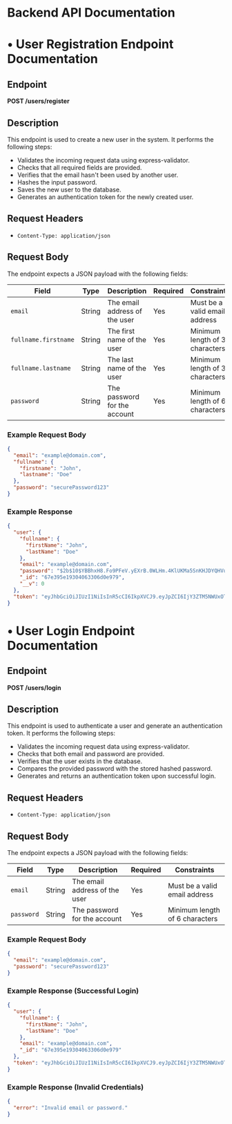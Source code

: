 # Backend API Documentation


# • User Registration Endpoint Documentation

## Endpoint
**POST /users/register**

## Description
This endpoint is used to create a new user in the system. It performs the following steps:
- Validates the incoming request data using express-validator.
- Checks that all required fields are provided.
- Verifies that the email hasn't been used by another user.
- Hashes the input password.
- Saves the new user to the database.
- Generates an authentication token for the newly created user.

## Request Headers
- `Content-Type: application/json`

## Request Body
The endpoint expects a JSON payload with the following fields:

| Field                      | Type     | Description                                          | Required | Constraints                                      |
|----------------------------|----------|------------------------------------------------------|----------|--------------------------------------------------|
| `email`                    | String   | The email address of the user                        | Yes      | Must be a valid email address                    |
| `fullname.firstname`       | String   | The first name of the user                           | Yes      | Minimum length of 3 characters                   |
| `fullname.lastname`        | String   | The last name of the user                            | Yes      | Minimum length of 3 characters                   |
| `password`                 | String   | The password for the account                         | Yes      | Minimum length of 6 characters                   |

### Example Request Body
```json
{
  "email": "example@domain.com",
  "fullname": {
    "firstname": "John",
    "lastname": "Doe"
  },
  "password": "securePassword123"
}
```

### Example Response
```json
{
  "user": {
    "fullname": {
      "firstName": "John",
      "lastName": "Doe"
    },
    "email": "example@domain.com",
    "password": "$2b$10$YBBhxH8.Fo9PFeV.yEXrB.0WLHm.4KlUKMa5SnKHJDYQHVuEQV1Lq",
    "_id": "67e395e19304063306d0e979",
    "__v": 0
  },
  "token": "eyJhbGciOiJIUzI1NiIsInR5cCI6IkpXVCJ9.eyJpZCI6IjY3ZTM5NWUxOTMwNDA2MzMwNmQwZTk3OSIsImlhdCI6MTc0Mjk2ODI4OSwiZXhwIjoxNzQzNTczMDg5fQ.5X6QdhdVFF2IvKEOyuU5nhekB2YYvBAeH7qir1ESUPI"
}
```

# • User Login Endpoint Documentation

## Endpoint
**POST /users/login**

## Description
This endpoint is used to authenticate a user and generate an authentication token. It performs the following steps:
- Validates the incoming request data using express-validator.
- Checks that both email and password are provided.
- Verifies that the user exists in the database.
- Compares the provided password with the stored hashed password.
- Generates and returns an authentication token upon successful login.

## Request Headers
- `Content-Type: application/json`

## Request Body
The endpoint expects a JSON payload with the following fields:

| Field     | Type   | Description                      | Required | Constraints |
|-----------|--------|----------------------------------|----------|-------------|
| `email`   | String | The email address of the user   | Yes      | Must be a valid email address |
| `password` | String | The password for the account   | Yes      | Minimum length of 6 characters |

### Example Request Body
```json
{
  "email": "example@domain.com",
  "password": "securePassword123"
}
```

### Example Response (Successful Login)
```json
{
  "user": {
    "fullname": {
      "firstName": "John",
      "lastName": "Doe"
    },
    "email": "example@domain.com",
    "_id": "67e395e19304063306d0e979"
  },
  "token": "eyJhbGciOiJIUzI1NiIsInR5cCI6IkpXVCJ9.eyJpZCI6IjY3ZTM5NWUxOTMwNDA2MzMwNmQwZTk3OSIsImlhdCI6MTc0Mjk2ODI4OSwiZXhwIjoxNzQzNTczMDg5fQ.5X6QdhdVFF2IvKEOyuU5nhekB2YYvBAeH7qir1ESUPI"
}
```

### Example Response (Invalid Credentials)
```json
{
  "error": "Invalid email or password."
}
```

